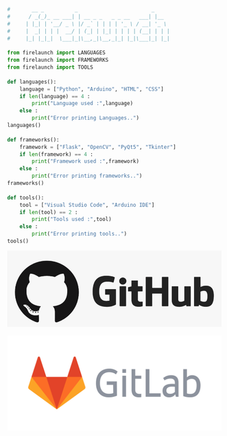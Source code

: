 ```python
#       __ _          _                        _     
#      / _(_)_ __ ___| | __ _ _   _ _ __   ___| |__  
#     | |_| | '__/ _ \ |/ _` | | | | '_ \ / __| '_ \ 
#     |  _| | | |  __/ | (_| | |_| | | | | (__| | | |
#     |_| |_|_|  \___|_|\__,_|\__,_|_| |_|\___|_| |_|

from firelaunch import LANGUAGES
from firelaunch import FRAMEWORKS
from firelaunch import TOOLS     

def languages():
    language = ["Python", "Arduino", "HTML", "CSS"]  
    if len(language) == 4 :
        print("Language used :",language)
    else :
        print("Error printing Languages..")
languages()

def frameworks():
    framework = ["Flask", "OpenCV", "PyQt5", "Tkinter"]  
    if len(framework) == 4 :
        print("Framework used :",framework)
    else :
        print("Error printing frameworks..")
frameworks()

def tools():
    tool = ["Visual Studio Code", "Arduino IDE"]  
    if len(tool) == 2 :
        print("Tools used :",tool)
    else :
        print("Error printing tools..")
tools()

```
<a href = "https://github.com/firelaunch" targer = "new" rel = "noopener"><img src = "github.png" width = "500"></a><br><br>
<a href = "https://gitlab.com/firelaunch" targer = "new" rel = "noopener"><img src = "gitlab.png" width = "500"></a>